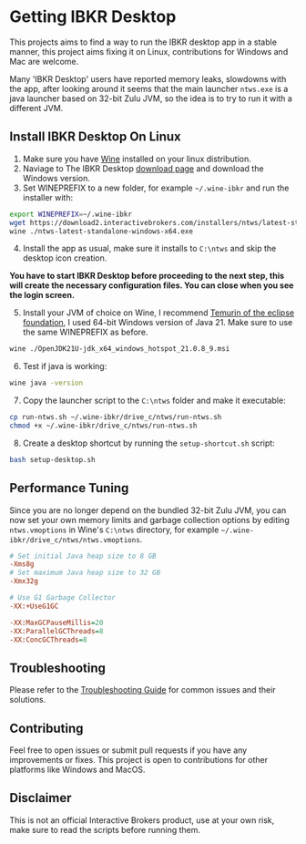 # Getting IBKR Desktop

This projects aims to find a way to run the IBKR desktop app in a stable manner, this project aims fixing it on Linux, contributions for Windows and Mac are welcome.

Many 'IBKR Desktop' users have reported memory leaks, slowdowns with the app, after looking around it seems that the main launcher `ntws.exe` is a java launcher based on 32-bit Zulu JVM, so the idea is to try to run it with a different JVM.

## Install IBKR Desktop On Linux

1. Make sure you have [Wine](https://gitlab.winehq.org/wine/wine/-/wikis/Download) installed on your linux distribution.
2. Naviage to The IBKR Desktop [download page](https://www.interactivebrokers.com/en/trading/ibkr-desktop-download.php) and download the Windows version.
3. Set WINEPREFIX to a new folder, for example `~/.wine-ibkr` and run the installer with:

```sh
export WINEPREFIX=~/.wine-ibkr
wget https://download2.interactivebrokers.com/installers/ntws/latest-standalone/ntws-latest-standalone-windows-x64.exe
wine ./ntws-latest-standalone-windows-x64.exe
```

4. Install the app as usual, make sure it installs to `C:\ntws` and skip the desktop icon creation.

**You have to start IBKR Desktop before proceeding to the next step, this will create the necessary configuration files. You can close when you see the login screen.**

5. Install your JVM of choice on Wine, I recommend [Temurin of the eclipse foundation](https://adoptium.net/temurin/releases), I used 64-bit Windows version of Java 21. Make sure to use the same WINEPREFIX as before.

```sh
wine ./OpenJDK21U-jdk_x64_windows_hotspot_21.0.8_9.msi
```

6. Test if java is working:

```sh
wine java -version
```

7. Copy the launcher script to the `C:\ntws` folder and make it executable:

```sh
cp run-ntws.sh ~/.wine-ibkr/drive_c/ntws/run-ntws.sh
chmod +x ~/.wine-ibkr/drive_c/ntws/run-ntws.sh
```

8. Create a desktop shortcut by running the `setup-shortcut.sh` script:

```sh
bash setup-desktop.sh
```

## Performance Tuning

Since you are no longer depend on the bundled 32-bit Zulu JVM, you can now set your own memory limits and garbage collection options by editing `ntws.vmoptions` in Wine's `C:\ntws` directory, for example `~/.wine-ibkr/drive_c/ntws/ntws.vmoptions`.

```ini
# Set initial Java heap size to 8 GB
-Xms8g
# Set maximum Java heap size to 32 GB
-Xmx32g

# Use G1 Garbage Collector
-XX:+UseG1GC

-XX:MaxGCPauseMillis=20
-XX:ParallelGCThreads=8
-XX:ConcGCThreads=8
```

## Troubleshooting

Please refer to the [Troubleshooting Guide](./Troubleshooting.md) for common issues and their solutions.

## Contributing

Feel free to open issues or submit pull requests if you have any improvements or fixes.
This project is open to contributions for other platforms like Windows and MacOS.

## Disclaimer

This is not an official Interactive Brokers product, use at your own risk, make sure to read the scripts before running them.
